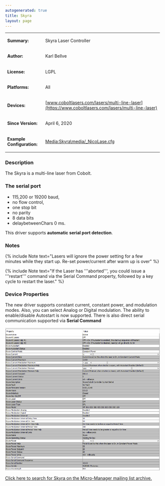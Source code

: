 ```yaml
---
autogenerated: true
title: Skyra
layout: page
---
```


<table>

<tr>

<td markdown="1">

**Summary:**

</td>

<td markdown="1">

Skyra Laser Controller

</td>

</tr>

<tr>

<td markdown="1">

**Author:**

</td>

<td markdown="1">

Karl Bellve

</td>

</tr>

<tr>

<td markdown="1">

**License:**

</td>

<td markdown="1">

LGPL

</td>

</tr>

<tr>

<td markdown="1">

**Platforms:**

</td>

<td markdown="1">

All

</td>

</tr>

<tr>

<td markdown="1">

**Devices:**

</td>

<td markdown="1">

[www.coboltlasers.com/lasers/multi-line-laser](https://www.coboltlasers.com/lasers/multi-line-laser)

</td>

</tr>

<tr>

<td markdown="1">

**Since Version:**

</td>

<td markdown="1">

April 6, 2020

</td>

</tr>

<tr>

<td markdown="1">

**Example Configuration:**

</td>

<td markdown="1">

[Media:Skyra\media/_NicoLase.cfg](Media:media/Skyra_NicoLase.cfg "wikilink")

</td>

</tr>

</table>

### Description

The Skyra is a multi-line laser from Cobolt.

### The serial port

  - 115,200 or 19200 baud,
  - no flow control,
  - one stop bit
  - no parity
  - 8 data bits
  - delaybetweenChars 0 ms.

This driver supports **automatic serial port detection**.

### Notes

{% include Note text="Lasers will ignore the power setting for a few minutes while they start up. Re-set power/current after warm up is over" %}

{% include Note text="If the Laser has '''aborted''', you could issue a '''restart''' command via the Serial Command property, followed by a key cycle to restart the laser." %}

### Device Properties

The new driver supports constant current, constant power, and modulation
modes. Also, you can select Analog or Digital modulation. The ability to
enable/disable Autostart is now supported. There is also direct serial
communication supported via **Serial Command**

![Skyra\media/_proporties.png](media/Skyra_proporties.png "media/Skyra_proporties.png")

[Click here to search for Skyra on the Micro-Manager mailing list
archive.](http://micro-manager.3463995.n2.nabble.com/template/NamlServlet.jtp?macro=search_page&node=3463995&query=Skyra)
